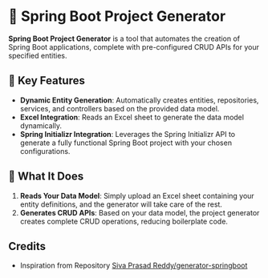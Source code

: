 # 🌱 Spring Boot Project Generator

**Spring Boot Project Generator** is a tool that automates the creation of Spring Boot applications, complete with pre-configured CRUD APIs for your specified entities.

## 🚀 Key Features

- **Dynamic Entity Generation**: Automatically creates entities, repositories, services, and controllers based on the provided data model.
- **Excel Integration**: Reads an Excel sheet to generate the data model dynamically.
- **Spring Initializr Integration**: Leverages the Spring Initializr API to generate a fully functional Spring Boot project with your chosen configurations.

## 🎯 What It Does

1. **Reads Your Data Model**: Simply upload an Excel sheet containing your entity definitions, and the generator will take care of the rest.
2. **Generates CRUD APIs**: Based on your data model, the project generator creates complete CRUD operations, reducing boilerplate code.

## Credits

- Inspiration from Repository [Siva Prasad Reddy/generator-springboot](https://github.com/sivaprasadreddy/generator-springboot)